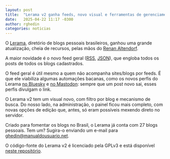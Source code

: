 ```yaml
---
layout: post
title:  "Lerama v2 ganha feeds, novo visual e ferramentas de gerenciamento"
date:   2025-04-22 11:17 -0300
author: rghedin
categories: noticias
---
```

O [Lerama](https://lerama.pcdomanual.com/), diretório de blogs pessoais brasileiros, ganhou uma grande atualização, cheia de recursos, pelas mãos do [Renan Altendorf](https://altendorfme.com).

A maior novidade é o novo feed geral ([RSS](https://lerama.pcdomanual.com/feed/rss), [JSON](https://lerama.pcdomanual.com/feed/json)), que engloba todos os posts de todos os blogs cadastrados.

O feed geral é útil mesmo a quem não acompanha sites/blogs por feeds. É que ele viabiliza algumas automações bacanas, como os novos perfis do Lerama [no Bluesky](https://bsky.app/profile/lerama.pcdomanual.com) e [no Mastodon](https://mastodon.social/@lerama): sempre que um post novo sai, esses perfis divulgam o link.

O Lerama v2 tem um visual novo, com filtro por blog e mecanismo de busca. Do nosso lado, na administração, o painel ficou mais completo, com novas opções de edição que, antes, só eram possíveis mexendo direto no servidor.

Criado para fomentar os blogs no Brasil, o Lerama já conta com 27 blogs pessoais. Tem um? Sugira-o enviando um e-mail para [ghedin@manualdousuario.net](mailto:ghedin@manualdousuario.net).

O código-fonte do Lerama v2 é licenciado pela GPLv3 e está disponível [neste repositório](https://github.com/manualdousuario/lerama).